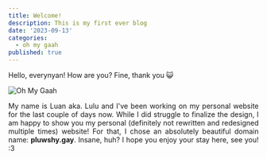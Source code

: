 ```yaml
---
title: Welcome!
description: This is my first ever blog
date: '2023-09-13'
categories:
  - oh my gaah
published: true
---
```


Hello, everynyan! How are you? Fine, thank you 😺

![Oh My Gaah](oh-my-gaah.gif)

My name is Luan aka. Lulu and I've been working on my personal website for the last couple of days now. While I did struggle to finalize the design, I am happy to show you my personal (definitely not rewritten and redesigned multiple times) website! For that, I chose an absolutely beautiful domain name: **pluwshy.gay**. Insane, huh? I hope you enjoy your stay here, see you! :3

<style>
  p {
    text-align: justify;
  }
</style>
